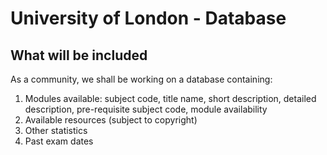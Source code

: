 # University of London - Database
## What will be included
As a community, we shall be working on a database containing:
  1. Modules available: subject code, title name, short description, detailed description, pre-requisite subject code, module availability
  2. Available resources (subject to copyright)
  3. Other statistics
  4. Past exam dates
 
